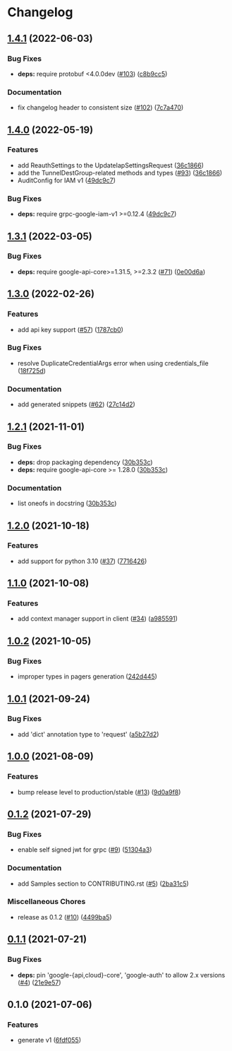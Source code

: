 # Changelog

## [1.4.1](https://github.com/googleapis/python-iap/compare/v1.4.0...v1.4.1) (2022-06-03)


### Bug Fixes

* **deps:** require protobuf <4.0.0dev ([#103](https://github.com/googleapis/python-iap/issues/103)) ([c8b9cc5](https://github.com/googleapis/python-iap/commit/c8b9cc54d3734f62fd5bfaeb8f7f107427f3bae3))


### Documentation

* fix changelog header to consistent size ([#102](https://github.com/googleapis/python-iap/issues/102)) ([7c7a470](https://github.com/googleapis/python-iap/commit/7c7a4705af42124a616a193ebc4a665bfa9e69be))

## [1.4.0](https://github.com/googleapis/python-iap/compare/v1.3.1...v1.4.0) (2022-05-19)


### Features

* add ReauthSettings to the UpdateIapSettingsRequest ([36c1866](https://github.com/googleapis/python-iap/commit/36c1866e605e4e880e65eb44a7d4dc49389f92f3))
* add the TunnelDestGroup-related methods and types ([#93](https://github.com/googleapis/python-iap/issues/93)) ([36c1866](https://github.com/googleapis/python-iap/commit/36c1866e605e4e880e65eb44a7d4dc49389f92f3))
* AuditConfig for IAM v1 ([49dc9c7](https://github.com/googleapis/python-iap/commit/49dc9c7162e956c684892bdf866f20b47e3b27d2))


### Bug Fixes

* **deps:** require grpc-google-iam-v1 >=0.12.4 ([49dc9c7](https://github.com/googleapis/python-iap/commit/49dc9c7162e956c684892bdf866f20b47e3b27d2))

## [1.3.1](https://github.com/googleapis/python-iap/compare/v1.3.0...v1.3.1) (2022-03-05)


### Bug Fixes

* **deps:** require google-api-core>=1.31.5, >=2.3.2 ([#71](https://github.com/googleapis/python-iap/issues/71)) ([0e00d6a](https://github.com/googleapis/python-iap/commit/0e00d6a489ee97707bb733387a951e48e1f415dc))

## [1.3.0](https://github.com/googleapis/python-iap/compare/v1.2.1...v1.3.0) (2022-02-26)


### Features

* add api key support ([#57](https://github.com/googleapis/python-iap/issues/57)) ([1787cb0](https://github.com/googleapis/python-iap/commit/1787cb00158f111915d0f9bb948abeceab75a6f4))


### Bug Fixes

* resolve DuplicateCredentialArgs error when using credentials_file ([18f725d](https://github.com/googleapis/python-iap/commit/18f725d81007e02d2054538087d7567029b2d179))


### Documentation

* add generated snippets ([#62](https://github.com/googleapis/python-iap/issues/62)) ([27c14d2](https://github.com/googleapis/python-iap/commit/27c14d24ce50d6bb80f09218bcf0ebc1db9ceabd))

## [1.2.1](https://www.github.com/googleapis/python-iap/compare/v1.2.0...v1.2.1) (2021-11-01)


### Bug Fixes

* **deps:** drop packaging dependency ([30b353c](https://www.github.com/googleapis/python-iap/commit/30b353c9296d37f8792759a5ee997b3f50572f19))
* **deps:** require google-api-core >= 1.28.0 ([30b353c](https://www.github.com/googleapis/python-iap/commit/30b353c9296d37f8792759a5ee997b3f50572f19))


### Documentation

* list oneofs in docstring ([30b353c](https://www.github.com/googleapis/python-iap/commit/30b353c9296d37f8792759a5ee997b3f50572f19))

## [1.2.0](https://www.github.com/googleapis/python-iap/compare/v1.1.0...v1.2.0) (2021-10-18)


### Features

* add support for python 3.10 ([#37](https://www.github.com/googleapis/python-iap/issues/37)) ([7716426](https://www.github.com/googleapis/python-iap/commit/7716426b83a457a3206fae1dee66c46cf35bd7e7))

## [1.1.0](https://www.github.com/googleapis/python-iap/compare/v1.0.2...v1.1.0) (2021-10-08)


### Features

* add context manager support in client ([#34](https://www.github.com/googleapis/python-iap/issues/34)) ([a985591](https://www.github.com/googleapis/python-iap/commit/a985591b016e768a5a172ab5f8de873319b1e7e0))

## [1.0.2](https://www.github.com/googleapis/python-iap/compare/v1.0.1...v1.0.2) (2021-10-05)


### Bug Fixes

* improper types in pagers generation ([242d445](https://www.github.com/googleapis/python-iap/commit/242d44516fe55141a26024653158ea94fa93e525))

## [1.0.1](https://www.github.com/googleapis/python-iap/compare/v1.0.0...v1.0.1) (2021-09-24)


### Bug Fixes

* add 'dict' annotation type to 'request' ([a5b27d2](https://www.github.com/googleapis/python-iap/commit/a5b27d26e4bc845aeede7281959a81f693ee52c2))

## [1.0.0](https://www.github.com/googleapis/python-iap/compare/v0.1.2...v1.0.0) (2021-08-09)


### Features

* bump release level to production/stable ([#13](https://www.github.com/googleapis/python-iap/issues/13)) ([9d0a9f8](https://www.github.com/googleapis/python-iap/commit/9d0a9f84554b98fd2b1829532c9c13b16432b0af))

## [0.1.2](https://www.github.com/googleapis/python-iap/compare/v0.1.1...v0.1.2) (2021-07-29)


### Bug Fixes

* enable self signed jwt for grpc ([#9](https://www.github.com/googleapis/python-iap/issues/9)) ([51304a3](https://www.github.com/googleapis/python-iap/commit/51304a327207a233e40308a8b49c9fdeda87c28b))


### Documentation

* add Samples section to CONTRIBUTING.rst ([#5](https://www.github.com/googleapis/python-iap/issues/5)) ([2ba31c5](https://www.github.com/googleapis/python-iap/commit/2ba31c5a2ea2e52c4a79410548a252bf8fc0522e))


### Miscellaneous Chores

* release as 0.1.2 ([#10](https://www.github.com/googleapis/python-iap/issues/10)) ([4499ba5](https://www.github.com/googleapis/python-iap/commit/4499ba5ccd90edc882fbda73e4d792074ff44e6d))

## [0.1.1](https://www.github.com/googleapis/python-iap/compare/v0.1.0...v0.1.1) (2021-07-21)


### Bug Fixes

* **deps:** pin 'google-{api,cloud}-core', 'google-auth' to allow 2.x versions ([#4](https://www.github.com/googleapis/python-iap/issues/4)) ([21e9e57](https://www.github.com/googleapis/python-iap/commit/21e9e57451a87d9f9dd1137142d138cb73aa746c))

## 0.1.0 (2021-07-06)


### Features

* generate v1 ([6fdf055](https://www.github.com/googleapis/python-iap/commit/6fdf055c835adf6715bf43e9255d02abcd2affd4))
